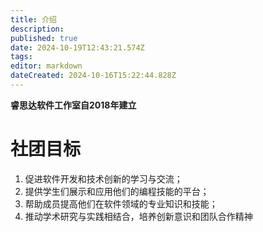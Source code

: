 ```yaml
---
title: 介绍
description: 
published: true
date: 2024-10-19T12:43:21.574Z
tags: 
editor: markdown
dateCreated: 2024-10-16T15:22:44.828Z
---
```


**睿思达软件工作室自2018年建立**

# 社团目标

1. 促进软件开发和技术创新的学习与交流；
1. 提供学生们展示和应用他们的编程技能的平台；
1. 帮助成员提高他们在软件领域的专业知识和技能；
1. 推动学术研究与实践相结合，培养创新意识和团队合作精神
